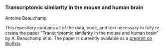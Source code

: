 ### Transcriptomic similarity in the mouse and human brain

Antoine Beauchamp

This repository contains all of the data, code, and text necessary to fully re-create the paper "Transcriptomic similarity in the mouse and human brain" by A. Beauchamp et al. The paper is currently available as a [preprint on BioRxiv](https://doi.org/10.1101/2022.03.18.484766).

